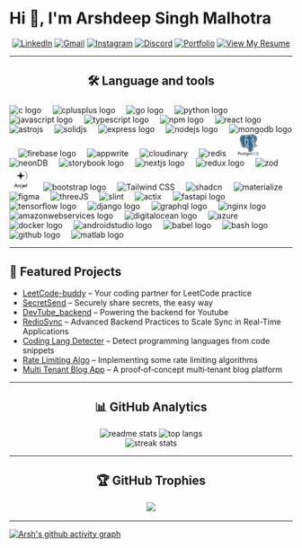 # Hi 👋, I'm Arshdeep Singh Malhotra</h2>

  <div align="center">

[![LinkedIn](https://img.shields.io/badge/LinkedIn-0077B5?style=for-the-badge&logo=linkedin&logoColor=white)](https://www.linkedin.com/in/arshdeep-singh-malhotra-421ba327b/)
[![Gmail](https://img.shields.io/badge/Gmail-D14836?style=for-the-badge&logo=gmail&logoColor=white)](mailto:malhotraarshdeepsingh@gmail.com)
[![Instagram](https://img.shields.io/badge/Instagram-E4405F?style=for-the-badge&logo=instagram&logoColor=white)](https://www.instagram.com/arshdeep_singh_malhotra)
[![Discord](https://img.shields.io/badge/Discord-7289DA?style=for-the-badge&logo=discord&logoColor=white)](https://discord.com/channels/)
[![Portfolio](https://img.shields.io/badge/Portfolio-FF5722?style=for-the-badge&logo=todoist&logoColor=white)]()
[![View My Resume](https://img.shields.io/badge/View%20My%20Resume-FF5722?style=for-the-badge&logo=readme&logoColor=white)]()

</div>


---

<div align="center">

## 🛠 Language and tools

###

<div align="left">
  <img src="https://cdn.jsdelivr.net/gh/devicons/devicon/icons/c/c-original.svg" height="40" alt="c logo"  />
  <img width="12" />
  <img src="https://cdn.jsdelivr.net/gh/devicons/devicon/icons/cplusplus/cplusplus-original.svg" height="40" alt="cplusplus logo"  />
  <img width="12" />
  <img src="https://cdn.jsdelivr.net/gh/devicons/devicon/icons/go/go-original.svg" height="40" alt="go logo"  />
  <img width="12" />
  <img src="https://cdn.jsdelivr.net/gh/devicons/devicon/icons/python/python-original.svg" height="40" alt="python logo"  />
  <img width="12" />
  <img src="https://cdn.jsdelivr.net/gh/devicons/devicon/icons/javascript/javascript-original.svg" height="40" alt="javascript logo"  />
  <img width="12" />
  <img src="https://cdn.jsdelivr.net/gh/devicons/devicon/icons/typescript/typescript-original.svg" height="40" alt="typescript logo"  />
  <img width="12" />
  <img src="https://cdn.jsdelivr.net/gh/devicons/devicon/icons/npm/npm-original-wordmark.svg" height="40" alt="npm logo"  />
  <img width="12" />
  <img src="https://cdn.jsdelivr.net/gh/devicons/devicon/icons/react/react-original.svg" height="40" alt="react logo"  />
  <img width="12" />
  <img src="https://raw.githubusercontent.com/detain/svg-logos/b02ee1ac30c7ff4757278337c95588b01ed0954b/svg/a/astrojs.svg" alt="astrojs" height="40"/>
  <img width="12" />
  <img src="https://upload.vectorlogo.zone/logos/solidjs/images/d514fbf4-e50a-4efa-933b-061bded05cd5.svg" alt="solidjs" height="40"/>
  <img width="12" />
  <img src="https://cdn.jsdelivr.net/gh/devicons/devicon/icons/express/express-original.svg" height="40" alt="express logo"  />
  <img width="12" />
  <img src="https://cdn.jsdelivr.net/gh/devicons/devicon/icons/nodejs/nodejs-original.svg" height="40" alt="nodejs logo"  />
  <img width="12" />
  <img src="https://cdn.jsdelivr.net/gh/devicons/devicon/icons/mongodb/mongodb-original.svg" height="40" alt="mongodb logo"  />
  <img width="12" />
  <img src="https://cdn.jsdelivr.net/gh/devicons/devicon/icons/firebase/firebase-plain.svg" height="40" alt="firebase logo"  />
  <img width="12" />
  <img src="https://www.vectorlogo.zone/logos/appwriteio/appwriteio-icon.svg" alt="appwrite" height="40"/>
  <img width="12" />
  <img src="https://raw.githubusercontent.com/gilbarbara/logos/29e8719bf78915c7a82a26a6c203f53c4cb8fff2/logos/cloudinary-icon.svg" alt="cloudinary" height="40"/> 
  <img width="12" />
  <img src="https://cdn.worldvectorlogo.com/logos/redis.svg" alt="redis" height="40"/>  
  <img width="12" />
  <img src="https://raw.githubusercontent.com/devicons/devicon/master/icons/postgresql/postgresql-original-wordmark.svg" alt="postgresql" height="40"/> 
  <img width="12" />
  <img src="https://raw.githubusercontent.com/gilbarbara/logos/92bb74e98bca1ea1ad794442676ebc4e75038adc/logos/neon-icon.svg" alt="neonDB" height="40"/>
  <img width="12" />
  <img src="https://cdn.jsdelivr.net/gh/devicons/devicon/icons/storybook/storybook-original.svg" height="40" alt="storybook logo"  />
  <img width="12" />
  <img src="https://cdn.jsdelivr.net/gh/devicons/devicon/icons/nextjs/nextjs-original.svg" height="40" alt="nextjs logo"  />
  <img width="12" />
  <img src="https://cdn.jsdelivr.net/gh/devicons/devicon/icons/redux/redux-original.svg" height="40" alt="redux logo"  />
  <img width="12" />
  <img src="https://raw.githubusercontent.com/gilbarbara/logos/29e8719bf78915c7a82a26a6c203f53c4cb8fff2/logos/zod.svg" alt="zod" height="40"/>
  <img width="12" />
  <img src="https://raw.githubusercontent.com/cncf/landscape/9feca6bb7bd5765deb6108b2d426060d41b66916/hosted_logos/arcjet.svg" alt="arcjet" height="40"/> 
  <img width="12" />
  <img src="https://cdn.jsdelivr.net/gh/devicons/devicon/icons/bootstrap/bootstrap-original.svg" height="40" alt="bootstrap logo"  />
  <img width="12" />
  <img src="https://www.vectorlogo.zone/logos/tailwindcss/tailwindcss-icon.svg" alt="Tailwind CSS" height="40"/>
  <img width="12" />
  <img src="https://raw.githubusercontent.com/dochne/wappalyzer/953a28c681b9a0d829a81a1174ec14e975eee245/src/images/icons/shadcn-ui.svg" alt="shadcn" height="40"/>
  <img width="12" />
  <img src="https://raw.githubusercontent.com/prplx/svg-logos/5585531d45d294869c4eaab4d7cf2e9c167710a9/svg/materialize.svg" alt="materialize" height="40"/> 
  <img width="12" />
  <img src="https://www.vectorlogo.zone/logos/figma/figma-icon.svg" alt="figma" height="40"/>
  <img width="12" />
  <img src="https://cdn.worldvectorlogo.com/logos/threejs-1.svg" alt="threeJS" height="40"/>
  <img width="12" />
  <img src="https://assets.streamlinehq.com/image/private/w_300,h_300,ar_1/f_auto/v1/icons/logos/slint-9tmujz5gqdbg4a2yp2koxj.png/slint-d6df35md657ngl52c6tt4s.png?_a=DAJFJtWIZAAC" alt="slint" height="40"/>
  <img width="12" />
  <img src="https://actix.rs/img/logo.png" alt="actix" height="40"/>
  <img width="12" />
  <img src="https://cdn.jsdelivr.net/gh/devicons/devicon/icons/fastapi/fastapi-original.svg" height="40" alt="fastapi logo"  />
  <img width="12" />
  <img src="https://cdn.jsdelivr.net/gh/devicons/devicon/icons/tensorflow/tensorflow-original.svg" height="40" alt="tensorflow logo"  />
  <img width="12" />
  <img src="https://cdn.jsdelivr.net/gh/devicons/devicon/icons/django/django-plain.svg" height="40" alt="django logo"  />
  <img width="12" />
  <img src="https://cdn.jsdelivr.net/gh/devicons/devicon/icons/graphql/graphql-plain.svg" height="40" alt="graphql logo"  />
  <img width="12" />
  <img src="https://cdn.jsdelivr.net/gh/devicons/devicon/icons/nginx/nginx-original.svg" height="40" alt="nginx logo"  />
  <img width="12" />
  <img src="https://cdn.jsdelivr.net/gh/devicons/devicon/icons/amazonwebservices/amazonwebservices-line-wordmark.svg" height="40" alt="amazonwebservices logo"  />
  <img width="12" />
  <img src="https://cdn.jsdelivr.net/gh/devicons/devicon/icons/digitalocean/digitalocean-original.svg" height="40" alt="digitalocean logo"  />
  <img width="12" />
  <img src="https://www.vectorlogo.zone/logos/microsoft_azure/microsoft_azure-icon.svg" alt="azure" height="40"/> 
  <img width="12" />
  <img src="https://cdn.jsdelivr.net/gh/devicons/devicon/icons/docker/docker-original.svg" height="40" alt="docker logo"  />
  <img width="12" />
  <img src="https://cdn.jsdelivr.net/gh/devicons/devicon/icons/androidstudio/androidstudio-original.svg" height="40" alt="androidstudio logo"  />
  <img width="12" />
  <img src="https://cdn.jsdelivr.net/gh/devicons/devicon/icons/babel/babel-original.svg" height="40" alt="babel logo"  />
  <img width="12" />
  <img src="https://cdn.jsdelivr.net/gh/devicons/devicon/icons/bash/bash-original.svg" height="40" alt="bash logo"  />
  <img width="12" />
  <img src="https://cdn.jsdelivr.net/gh/devicons/devicon/icons/github/github-original.svg" height="40" alt="github logo"  />
  <img width="12" />
  <img src="https://cdn.jsdelivr.net/gh/devicons/devicon/icons/matlab/matlab-original.svg" height="40" alt="matlab logo"  />
</div>
</div>

---


## 🌟 Featured Projects

- [LeetCode-buddy](https://github.com/malhotraarshdeepsingh/LeetCode-buddy) – Your coding partner for LeetCode practice
- [SecretSend](https://github.com/malhotraarshdeepsingh/SecretSend) – Securely share secrets, the easy way
- [DevTube_backend](https://github.com/malhotraarshdeepsingh/DevTube_backend) – Powering the backend for Youtube
- [RedioSync](https://github.com/malhotraarshdeepsingh/RedioSync) – Advanced Backend Practices to Scale Sync in Real-Time Applications
- [Coding Lang Detecter](https://github.com/malhotraarshdeepsingh/coding-language-detection) – Detect programming languages from code snippets
- [Rate Limiting Algo](https://github.com/malhotraarshdeepsingh/simulate-rate-limiting) – Implementing some rate limiting algorithms
- [Multi Tenant Blog App](https://github.com/malhotraarshdeepsingh/multi-tenant-blog-poc) – A proof‑of‑concept multi‑tenant blog platform


---

<div align="center">

## 📊 GitHub Analytics

<img width="390" src="https://github-readme-stats.vercel.app/api?username=malhotraarshdeepsingh&theme=dracula&hide_border=false&include_all_commits=true&count_private=true&border_radius=10" alt="readme stats" />
<img width="325" src="https://github-readme-stats.vercel.app/api/top-langs?username=malhotraarshdeepsingh&locale=en&hide_title=true&layout=compact&card_width=320&langs_count=8&theme=dracula&hide_border=false&order=2&border_radius=10&hide=Jupyter%20Notebook,css,html" alt="top langs" />

<br/>
<img width="390" src="https://streak-stats.demolab.com?user=malhotraarshdeepsingh&locale=en&mode=daily&theme=dracula&hide_border=false&border_radius=10&order=3" alt="streak stats"/>


</div>

---

<div align="center">

## 🏆 GitHub Trophies
<p align="center">
  <img width="800" src="https://github-profile-trophy.vercel.app?username=malhotraarshdeepsingh&theme=dracula&column=-1&row=1&margin-w=8&margin-h=8&no-bg=false&no-frame=false&order=4"">
</p>

</div>

---

[![Arsh's github activity graph](https://github-readme-activity-graph.vercel.app/graph?username=malhotraarshdeepsingh&bg_color=20232a&color=61dafb&line=61dafb&point=61dafb&area=true&hide_border=true)](https://github.com/ashutosh00710/github-readme-activity-graph)
